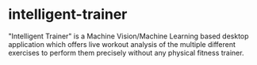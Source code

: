 # intelligent-trainer
"Intelligent Trainer" is a Machine Vision/Machine Learning based desktop application which offers live workout analysis of the multiple different exercises to perform them precisely without any physical fitness trainer.
